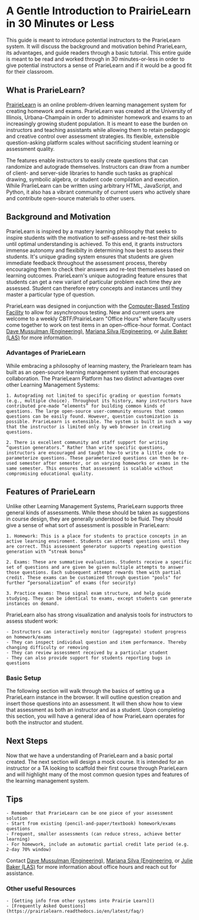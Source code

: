 # A Gentle Introduction to PrairieLearn in 30 Minutes or Less

This guide is meant to introduce potential instructors to the PrarieLearn system. It will discuss the background and motivation behind PrarieLearn, its advantages, and guide readers through a basic tutorial. This entire guide is meant to be read and worked through in 30 minutes-or-less in order to give potential instructors a sense of PrarieLearn and if it would be a good fit for their classroom.


## What is PrarieLearn?

[PrairieLearn](https://www.prairielearn.com/) is an online problem-driven learning management system for creating homework and exams. PrarieLearn was created at the University of Illinois, Urbana-Champain in order to administer homework and exams to an increasingly growing student population. It is meant to ease the burden on instructors and teaching assistants while allowing them to retain pedagogic and creative control over assessment strategies. Its flexible, extensible question-asking platform scales without sacrificing student learning or assessment quality.

The features enable instructors to easily create questions that can randomize and autograde themselves. Instructors can draw from a number of client- and server-side libraries to handle such tasks as graphical drawing, symbolic algebra, or student code compilation and execution. While PrarlieLearn can be written using arbitrary HTML, JavaScript, and Python, it also has a vibrant community of current users who actively share and contribute open-source materials to other users.

## Background and Motivation

PrarieLearn is inspired by a mastery learning philosophy that seeks to inspire students with the motivation to self-assess and re-test their skills until optimal understanding is achieved. To this end, it grants instructors immense autonomy and flexibilty in determining how best to assess their students. It's unique grading system ensures that students are given immediate feedback throughout the assessment process, thereby encouraging them to check their answers and re-test themselves based on learning outcomes. PrarieLearn's unique autograding feature ensures that students can get a new variant of particular problem each time they are assessed. Student can therefore retry concepts and instances until they master a particular type of question. 

PrarieLearn was designed in conjunction with the [Computer-Based Testing Facility](https://cbtf.illinois.edu/) to allow for asynchronous testing. New and current users are welcome to a weekly CBTF/PrairieLearn "Office Hours" where faculty users come together to work on test items in an open-office-hour format. Contact [Dave Mussulman (Engineering)](mussulma@illinois.edu), [Mariana Silva (Engineering](mfsilva@illinois.edu), or [Julie Baker (LAS)](juliemb@illinois.edu) for more information.

<!-- Need some language about background. Do we want to include language about CBTF? 
Do we have literature I can cite about testing motivation? 
Also get emails! -->


### Advantages of PrarieLearn

While embracing a philosophy of learning mastery, the Prarielearn team has built as an open-source learning management system that encourages collaboration. The PrarieLearn Platform has two distinct advantages over other Learning Management Systems:

    1. Autograding not limited to specific grading or question formats (e.g., multiple choice). Throughout its history, many instructors have contributed pre-made “elements” for building common kinds of questions. The large open-source user-community ensures that common questions can be easily found. However, question customization is possible. PrarieLearn is extensible. The system is built in such a way that the instructor is limited only by web browser in creating questions.

    2. There is excellent community and staff support for writing “question generators.” Rather than write specific questions, instructors are encouraged and taught how-to write a little code to parameterize questions. These parameterized questions can then be re-used semester after semester, or on varying homeworks or exams in the same semester. This ensures that assessment is scalable without compromising educational quality.
 

## Features of PrarieLearn

Unlike other Learning Management Systems, PrarieLearn supports three general kinds of assessments. While these should be taken as suggestions in course design, they are generally understood to be fluid. They should give a sense of what sort of assessment is possible in PrarieLearn:

    1. Homework: This is a place for students to practice concepts in an active learning enviroment. Students can attempt questions until they are correct. This assessment generator supports repeating question generation with “streak bonus” 

    2. Exams: These are summative evaluations. Students receive a specific set of questions and are given be given multiple attempts to answer those questions. Each subsequent attempt rewards them with partial credit. These exams can be customized through question "pools" for further “personalization” of exams (for security)

    3. Practice exams: These signal exam structure, and help guide studying. They can be identical to exams, except students can generate instances on demand.

PrarieLearn also has strong visualization and analysis tools for instructors to assess student work:

    - Instructors can interactively monitor (aggregate) student progress on homework/exams
    - They can inspect individual question and item performance. Thereby changing difficulty or removing
    - They can review assessment received by a particular student
    - They can also provide support for students reporting bugs in questions

### Basic Setup

The following section will walk through the basics of setting up a PrarieLearn instance in the browser. It will outline question creation and insert those questions into an assessment. It will then show how to view that assessment as both an instructor and as a student. Upon completing this section, you will have a general idea of how PrarieLearn operates for both the instructor and student.

<!-- This section will draw from https://prairielearn.readthedocs.io/en/latest/getStarted/, https://prairielearn.readthedocs.io/en/latest/getStarted/#creating-questions-from-the-example-course, https://prairielearn.readthedocs.io/en/latest/getStarted/#creating-a-new-assessment 

Each element of this section will provide a clear roadmap of what is being performed and use numbers rather than bullet points. 

 -->

## Next Steps

Now that we have a understanding of PrarieLearn and a basic portal created. The next section will design a mock course. It is intended for an instructor or a TA looking to scaffold their first course through PrarieLearn and will highlight many of the most common quesion types and features of the learning management system.  

## Tips

    - Remember that PrarieLearn can be one piece of your assessment solution
    - Start from existing (pencil-and-paper/textbook) homework/exams questions
    - Frequent, smaller assessments (can reduce stress, achieve better learning)
    - For homework, include an automatic partial credit late period (e.g. 2-day 70% window)

Contact [Dave Mussulman (Engineering)](mussulma@illinois.edu), [Mariana Silva (Engineering](mfsilva@illinois.edu), or [Julie Baker (LAS)](juliemb@illinois.edu) for more information about office hours and reach out for assistance.

### Other useful Resources

    - [Getting info from other systems into Prairie Learn]()
    - [Frequently Asked Questions](https://prairielearn.readthedocs.io/en/latest/faq/)

